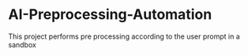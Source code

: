 # AI-Preprocessing-Automation
This project performs pre processing according to the user prompt in a sandbox
